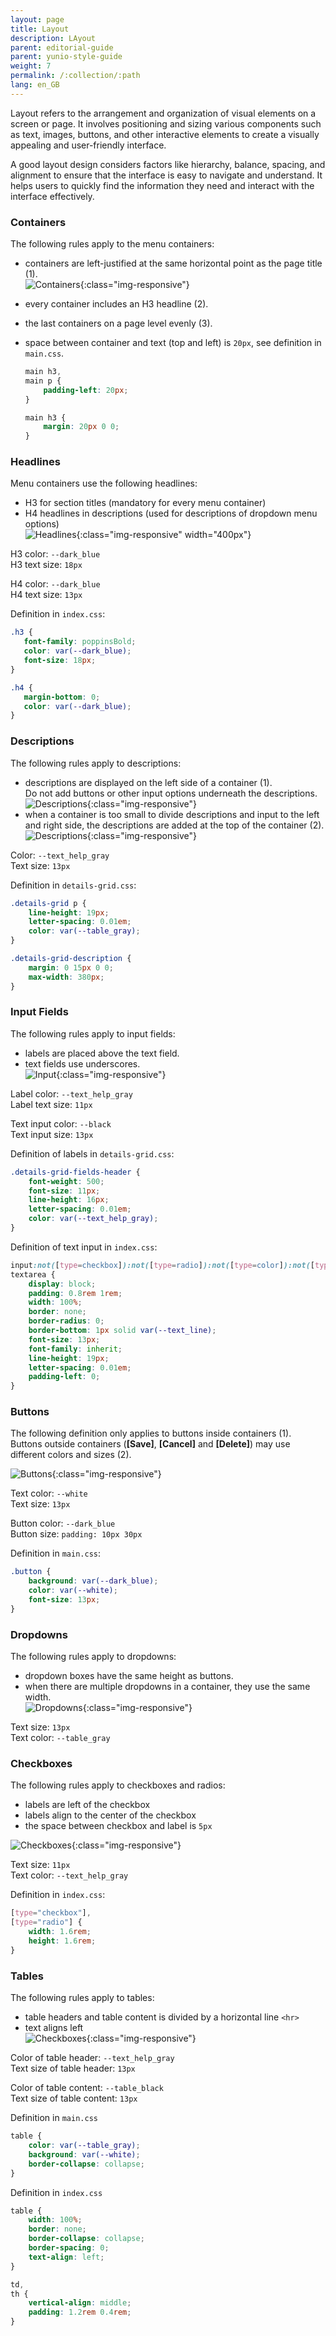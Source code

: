 ```yaml
---
layout: page
title: Layout
description: LAyout
parent: editorial-guide
parent: yunio-style-guide
weight: 7
permalink: /:collection/:path
lang: en_GB
---
```

Layout refers to the arrangement and organization of visual elements on a screen or page. It involves positioning and sizing various components such as text, images, buttons, and other interactive elements to create a visually appealing and user-friendly interface.

A good layout design considers factors like hierarchy, balance, spacing, and alignment to ensure that the interface is easy to navigate and understand. It helps users to quickly find the information they need and interact with the interface effectively.

### Containers

The following rules apply to the menu containers:
- containers are left-justified at the same horizontal point as the page title (1).<br>
![Containers](/img/content/help_concept/yunIO/even-containers.png){:class="img-responsive"}
- every container includes an H3 headline (2).
- the last containers on a page level evenly (3).
- space between container and text (top and left) is `20px`, see definition in `main.css`.

	```css
	main h3,
	main p {
		padding-left: 20px;
	}

	main h3 {
		margin: 20px 0 0;
	}
	```


### Headlines

Menu containers use the following headlines:
- H3 for section titles (mandatory for every menu container)
- H4 headlines in descriptions (used for descriptions of dropdown menu options)<br>
![Headlines](/img/content/help_concept/yunIO/new-h4-definition.png){:class="img-responsive" width="400px"}

H3 color: `--dark_blue`<br>
H3 text size: `18px`

H4 color: `--dark_blue`<br>
H4 text size: `13px`


Definition in `index.css`:

```css
.h3 {
   font-family: poppinsBold;
   color: var(--dark_blue);
   font-size: 18px;
}

.h4 { 
   margin-bottom: 0;
   color: var(--dark_blue); 
}
```


### Descriptions

The following rules apply to descriptions:
- descriptions are displayed on the left side of a container (1).<br>
Do not add buttons or other input options underneath the descriptions.
![Descriptions](/img/content/help_concept/yunIO/descriptions1.png){:class="img-responsive"}
- when a container is too small to divide descriptions and input to the left and right side, the descriptions are added at the top of the container (2).<br>
![Descriptions](/img/content/help_concept/yunIO/descriptions2.png){:class="img-responsive"}

Color: `--text_help_gray`<br>
Text size: `13px`

Definition in `details-grid.css`:

```css
.details-grid p {
    line-height: 19px;
    letter-spacing: 0.01em;
    color: var(--table_gray);
}

.details-grid-description {
    margin: 0 15px 0 0;
    max-width: 380px;
}
```

### Input Fields

The following rules apply to input fields:
- labels are placed above the text field.
- text fields use underscores. <br>
![Input](/img/content/help_concept/yunIO/text-input.png){:class="img-responsive"}

Label color: `--text_help_gray`<br>
Label text size: `11px`

Text input color: `--black`<br>
Text input size: `13px`

Definition of labels in `details-grid.css`:

```css
.details-grid-fields-header {
    font-weight: 500;
    font-size: 11px;
    line-height: 16px;
    letter-spacing: 0.01em;
    color: var(--text_help_gray);
}
```

Definition of text input in `index.css`:

```css
input:not([type=checkbox]):not([type=radio]):not([type=color]):not([type=button]),
textarea {
    display: block;
    padding: 0.8rem 1rem;
    width: 100%;
    border: none;
    border-radius: 0;
    border-bottom: 1px solid var(--text_line);
    font-size: 13px;
    font-family: inherit;
    line-height: 19px;
    letter-spacing: 0.01em;
    padding-left: 0;
}
```

### Buttons

The following definition only applies to buttons inside containers (1).<br>
Buttons outside containers (**[Save]**, **[Cancel]** and **[Delete]**) may use different colors and sizes (2).

![Buttons](/img/content/help_concept/yunIO/buttons.png){:class="img-responsive"}

Text color: `--white`<br>
Text size: `13px`

Button color: `--dark_blue`<br>
Button size: `padding: 10px 30px`

Definition in `main.css`:

```css
.button {
    background: var(--dark_blue);
    color: var(--white);
    font-size: 13px;
}
```

<!---
Buttons outside containers use other .css definitions.
-->

### Dropdowns

The following rules apply to dropdowns:
- dropdown boxes have the same height as buttons.
- when there are multiple dropdowns in a container, they use the same width.<br>
![Dropdowns](/img/content/help_concept/yunIO/dropdowns.png){:class="img-responsive"}

Text size: `13px`<br>
Text color: `--table_gray`

### Checkboxes

The following rules apply to checkboxes and radios:
- labels are left of the checkbox
- labels align to the center of the checkbox
- the space between checkbox and label is `5px`

![Checkboxes](/img/content/help_concept/yunIO/checkbox.png){:class="img-responsive"}

Text size: `11px`<br>
Text color: `--text_help_gray`

Definition in `index.css`:

```css
[type="checkbox"],
[type="radio"] {
    width: 1.6rem;
    height: 1.6rem;
}
```

### Tables

The following rules apply to tables:
- table headers and table content is divided by a horizontal line `<hr>`
- text aligns left<br>
![Checkboxes](/img/content/help_concept/yunIO/table.png){:class="img-responsive"}

Color of table header: `--text_help_gray`<br>
Text size of table header: `13px`

Color of table content: `--table_black`<br>
Text size of table content: `13px`

Definition in `main.css`
```css
table {
    color: var(--table_gray);
    background: var(--white);
    border-collapse: collapse;
}
```

Definition in `index.css`
```css
table {
    width: 100%;
    border: none;
    border-collapse: collapse;
    border-spacing: 0;
    text-align: left;
}

td,
th {
    vertical-align: middle;
    padding: 1.2rem 0.4rem;
}
```

